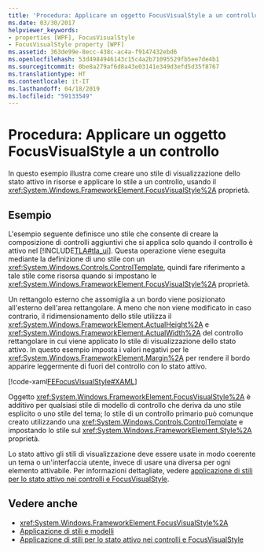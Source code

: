 ```yaml
---
title: 'Procedura: Applicare un oggetto FocusVisualStyle a un controllo'
ms.date: 03/30/2017
helpviewer_keywords:
- properties [WPF], FocusVisualStyle
- FocusVisualStyle property [WPF]
ms.assetid: 363de99e-8ecc-438c-ac4a-f9147432ebd6
ms.openlocfilehash: 53d4984946143c15c4a2b71095529fb5ee7de4b1
ms.sourcegitcommit: 0be8a279af6d8a43e03141e349d3efd5d35f8767
ms.translationtype: HT
ms.contentlocale: it-IT
ms.lasthandoff: 04/18/2019
ms.locfileid: "59133549"
---
```

# <a name="how-to-apply-a-focusvisualstyle-to-a-control"></a>Procedura: Applicare un oggetto FocusVisualStyle a un controllo
In questo esempio illustra come creare uno stile di visualizzazione dello stato attivo in risorse e applicare lo stile a un controllo, usando il <xref:System.Windows.FrameworkElement.FocusVisualStyle%2A> proprietà.  
  
## <a name="example"></a>Esempio  
 L'esempio seguente definisce uno stile che consente di creare la composizione di controlli aggiuntivi che si applica solo quando il controllo è attivo nel [!INCLUDE[TLA#tla_ui](../../../../includes/tlasharptla-ui-md.md)]. Questa operazione viene eseguita mediante la definizione di uno stile con un <xref:System.Windows.Controls.ControlTemplate>, quindi fare riferimento a tale stile come risorsa quando si impostano le <xref:System.Windows.FrameworkElement.FocusVisualStyle%2A> proprietà.  
  
 Un rettangolo esterno che assomiglia a un bordo viene posizionato all'esterno dell'area rettangolare. A meno che non viene modificato in caso contrario, il ridimensionamento dello stile utilizza il <xref:System.Windows.FrameworkElement.ActualHeight%2A> e <xref:System.Windows.FrameworkElement.ActualWidth%2A> del controllo rettangolare in cui viene applicato lo stile di visualizzazione dello stato attivo. In questo esempio imposta i valori negativi per le <xref:System.Windows.FrameworkElement.Margin%2A> per rendere il bordo apparire leggermente di fuori del controllo con lo stato attivo.  
  
 [!code-xaml[FEFocusVisualStyle#XAML](~/samples/snippets/csharp/VS_Snippets_Wpf/FEFocusVisualStyle/CS/page1.xaml#xaml)]  
  
 Oggetto <xref:System.Windows.FrameworkElement.FocusVisualStyle%2A> è additivo per qualsiasi stile di modello di controllo che deriva da uno stile esplicito o uno stile del tema; lo stile di un controllo primario può comunque creato utilizzando una <xref:System.Windows.Controls.ControlTemplate> e impostando lo stile sul <xref:System.Windows.FrameworkElement.Style%2A> proprietà.  
  
 Lo stato attivo gli stili di visualizzazione deve essere usate in modo coerente un tema o un'interfaccia utente, invece di usare una diversa per ogni elemento attivabile. Per informazioni dettagliate, vedere [applicazione di stili per lo stato attivo nei controlli e FocusVisualStyle](styling-for-focus-in-controls-and-focusvisualstyle.md).  
  
## <a name="see-also"></a>Vedere anche

- <xref:System.Windows.FrameworkElement.FocusVisualStyle%2A>
- [Applicazione di stili e modelli](../controls/styling-and-templating.md)
- [Applicazione di stili per lo stato attivo nei controlli e FocusVisualStyle](styling-for-focus-in-controls-and-focusvisualstyle.md)
